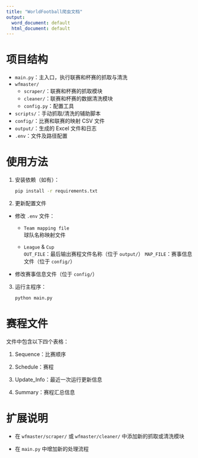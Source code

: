```yaml
---
title: "WorldFootball爬虫文档"
output:
  word_document: default
  html_document: default
---
```


# 项目结构

- `main.py`：主入口，执行联赛和杯赛的抓取与清洗
- `wfmaster/`
  - `scraper/`：联赛和杯赛的抓取模块
  - `cleaner/`：联赛和杯赛的数据清洗模块
  - `config.py`：配置工具
- `scripts/`：手动抓取/清洗的辅助脚本
- `config/`：比赛和联赛的映射 CSV 文件
- `output/`：生成的 Excel 文件和日志
- `.env`：文件及路径配置

# 使用方法

1. 安装依赖（如有）：
   ```bash
   pip install -r requirements.txt
   ```

2. 更新配置文件

- 修改 `.env` 文件：
  - `Team mapping file`  
    球队名称映射文件
    
  - `League` & `Cup`  
    `OUT_FILE`：最后输出赛程文件名称（位于 `output/`）
    `MAP_FILE`：赛事信息文件（位于 `config/`）

- 修改赛事信息文件（位于 `config/`）

3. 运行主程序：
   ```bash
   python main.py
   ```
   
# 赛程文件
  文件中包含以下四个表格：
  
  1. Sequence：比赛顺序
  
  2. Schedule：赛程
  
  3. Update_Info：最近一次运行更新信息
  
  4. Summary：赛程汇总信息

# 扩展说明
- 在 `wfmaster/scraper/` 或 `wfmaster/cleaner/` 中添加新的抓取或清洗模块

- 在 `main.py` 中增加新的处理流程
